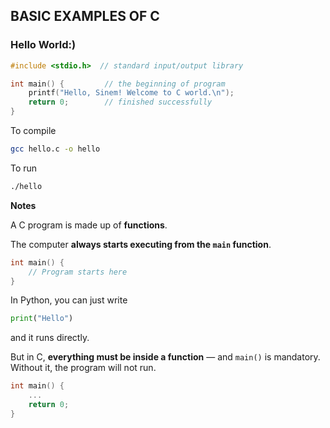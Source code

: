 ## BASIC EXAMPLES OF C

### Hello World:)

```c
#include <stdio.h>  // standard input/output library

int main() {         // the beginning of program
    printf("Hello, Sinem! Welcome to C world.\n");
    return 0;        // finished successfully
}
```

To compile 

```bash
gcc hello.c -o hello
```

To run

```bash
./hello
```

**Notes** 

A C program is made up of **functions**.  

The computer **always starts executing from the `main` function**.

```c
int main() {
    // Program starts here
}
```

In Python, you can just write

```python
print("Hello")
```
and it runs directly.  


But in C, **everything must be inside a function** — and `main()` is mandatory.  
Without it, the program will not run.

```c
int main() {
    ...
    return 0;
}
```

